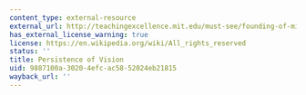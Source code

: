 ```yaml
---
content_type: external-resource
external_url: http://teachingexcellence.mit.edu/must-see/founding-of-mit-persistence-of-vision
has_external_license_warning: true
license: https://en.wikipedia.org/wiki/All_rights_reserved
status: ''
title: Persistence of Vision
uid: 9887100a-3020-4efc-ac58-52024eb21815
wayback_url: ''
---
```

